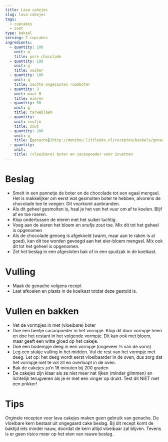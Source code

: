 ```yaml
---
title: Lava cakejes
slug: lava-cakejes
tags: 
  - cupcakes
  - zoet
type: baksel
serving: 7 cupcakes
ingredients:
  - quantity: 100
    unit: g
    title: pure chocolade
  - quantity: 100
    unit: g
    title: suiker
  - quantity: 100 
    unit: g
    title: zachte ongezouten roomboter
  - quantity: 3
    unit: maat M
    title: eieren
  - quantity: 50
    unit: g
    title: tarwebloem
  - quantity: 
    unit: snufje
    title: zout
  - quantity: 200
    unit: g
    title: [genache](http://monchou.littledev.nl/recepten/baskels/genache)
  - quantity: 
    unit: 
    title: (vloeibare) boter en cacaopoeder voor invetten
---
```


# Beslag

- Smelt in een pannetje de boter en de chocolade tot een egaal mengsel. Het is makkelijker om eerst wat gesmolten boter te hebben, alvorens de chocolade toe te voegen. Dit voorkomt aanbranden.
- Als dit geheel gesmolten is, haal je het van het vuur om af te koelen. Blijf af en toe roeren.
- Klop ondertussen de eieren met het suiker luchtig.
- Voeg aan de eieren het bloem en snufje zout toe. Mix dit tot het geheel is opgenomen
- Als de chocolade genoeg is afgekoeld (warm, maar aan te raken is al goed), kan dit toe worden gevoegd aan het eier-bloem mengsel. Mix ook dit tot het geheel is opgenomen.
- Zet het beslag in een afgesloten bak of in een spuitzak in de koelkast.

# Vulling

- Maak de genache volgens recept
- Laat afkoelen en plaats in de koelkast totdat deze gestold is.

# Vullen en bakken

- Vet de vormpjes in met (vloeibare) boter
- Doe een beetje cacaopoeder in het vormpje. Klop dit door vormpje heen en doe het restant in het volgende vormpje. Dit kan ook met bloem, maar geeft een witte gloed op het cakeje.
- Doe een bodempje deeg in een vormpje (ongeveer ⅓ van de vorm)
- Leg een stukje vulling in het midden. 
Vul de rest van het vormpje met deeg. Let op: het deeg wordt eerst vloeibaarder in de oven, dus zorg dat het vormpje niet te vol zit en overloopt in de oven.
- Bak de cakejes zo’n 18 minuten bij 200 graden
- De cakejes zijn klaar als ze niet meer nat lijken (minder glimmen) en lichtelijk terugveren als je er met een vinger op drukt. Test dit NIET met een prikker!


# Tips

Orginele recepten voor lava cakejes maken geen gebruik van genache. De vloeibare kern bestaat uit ongegaard cake beslag. Bij dit recept komt de baktijd iets minder nauw, doordat de kern altijd vloeibaar zal blijven. Tevens is er geen risico meer op het eten van rauwe beslag.